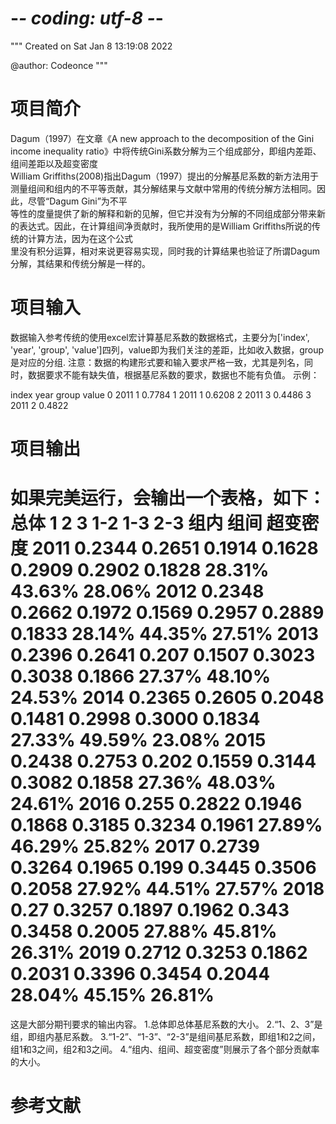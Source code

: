 # -*- coding: utf-8 -*-
"""
Created on Sat Jan  8 13:19:08 2022

@author: Codeonce
"""

# 项目简介
Dagum（1997）在文章《A new approach to the decomposition of the Gini income inequality ratio》中将传统Gini系数分解为三个组成部分，即组内差距、组间差距以及超变密度\
William Griffiths(2008)指出Dagum（1997）提出的分解基尼系数的新方法用于测量组间和组内的不平等贡献，其分解结果与文献中常用的传统分解方法相同。因此，尽管“Dagum Gini”为不平\
等性的度量提供了新的解释和新的见解，但它并没有为分解的不同组成部分带来新的表达式。因此，在计算组间净贡献时，我所使用的是William Griffiths所说的传统的计算方法，因为在这个公式\
里没有积分运算，相对来说更容易实现，同时我的计算结果也验证了所谓Dagum分解，其结果和传统分解是一样的。

# 项目输入
数据输入参考传统的使用excel宏计算基尼系数的数据格式，主要分为['index', 'year', 'group', 'value']四列，value即为我们关注的差距，比如收入数据，group是对应的分组.
注意：数据的构建形式要和输入要求严格一致，尤其是列名，同时，数据要求不能有缺失值，根据基尼系数的要求，数据也不能有负值。
示例：

  index	year	group	value
  0	   2011	      1 	0.7784
  1	   2011	      1	    0.6208
  2	   2011	      3	    0.4486
  3	   2011	      2	    0.4822


# 项目输出
如果完美运行，会输出一个表格，如下：
总体	  1	      2	         3	1-2	1-3     2-3	组内   组间	  超变密度
2011	0.2344	0.2651	0.1914	0.1628	0.2909	0.2902	0.1828	28.31%	43.63%	28.06%
2012	0.2348	0.2662	0.1972	0.1569	0.2957	0.2889	0.1833	28.14%	44.35%	27.51%
2013	0.2396	0.2641	0.207	0.1507	0.3023	0.3038	0.1866	27.37%	48.10%	24.53%
2014	0.2365	0.2605	0.2048	0.1481	0.2998	0.3000	0.1834	27.33%	49.59%	23.08%
2015	0.2438	0.2753	0.202	0.1559	0.3144	0.3082	0.1858	27.36%	48.03%	24.61%
2016	0.255	0.2822	0.1946	0.1868	0.3185	0.3234	0.1961	27.89%	46.29%	25.82%
2017	0.2739	0.3264	0.1965	0.199	0.3445	0.3506	0.2058	27.92%	44.51%	27.57%
2018	0.27	0.3257	0.1897	0.1962	0.343	0.3458	0.2005	27.88%	45.81%	26.31%
2019	0.2712	0.3253	0.1862	0.2031	0.3396	0.3454	0.2044	28.04%	45.15%	26.81%
=========================================================================================
这是大部分期刊要求的输出内容。
1.总体即总体基尼系数的大小。
2.“1、2、3”是组，即组内基尼系数。
3.“1-2”、“1-3”、“2-3”是组间基尼系数，即组1和2之间，组1和3之间，组2和3之间。
4.“组内、组间、超变密度”则展示了各个部分贡献率的大小。

# 参考文献
